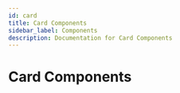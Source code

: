 ```yaml
---
id: card
title: Card Components
sidebar_label: Components
description: Documentation for Card Components
---
```


# Card Components
